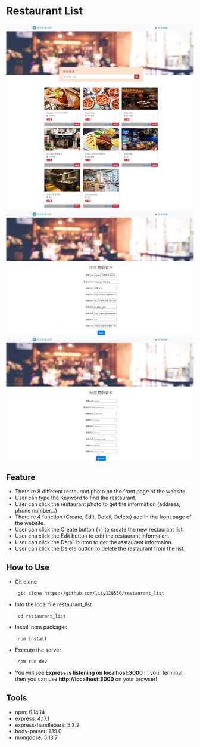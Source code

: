 # Restaurant List

![image](https://github.com/liiy120530/restaurant_list/blob/main/restaurant_list.png)
![image](https://github.com/liiy120530/restaurant_list/blob/main/restaurant_edit.png)
![image](https://github.com/liiy120530/restaurant_list/blob/main/restaurant_add.png)

## Feature
 * There're 8 different restaurant photo on the front page of the website.
 * User can type the Keyword to find the restaurant.
 * User can click the restaurant photo to get the information (address, phone number...)
 * There're 4 function (Create, Edit, Detail, Delete) add in the front page of the website.
 * User can click the Create button (+) to create the new restaurant list.
 * User cna click the Edit button to edit the restaurant informaion.
 * User can click the Detail button to get the restaurant informaion.
 * User can click the Delete button to delete the restaurant from the list.
 
## How to Use
 * Git clone
    
        git clone https://github.com/liiy120530/restaurant_list
 * Into the local file restaurant_list
    
        cd restaurant_list
 * Install npm packages
    
        npm install
 * Execute the server
    
        npm run dev
 * You will see __Express is listening on localhost:3000__ in your terminal, then you can use __http://localhost:3000__ on your browser!
 
## Tools
 * npm: 6.14.14
 * express: 4.17.1
 * express-handlebars: 5.3.2
 * body-parser: 1.19.0
 * mongoose: 5.13.7
